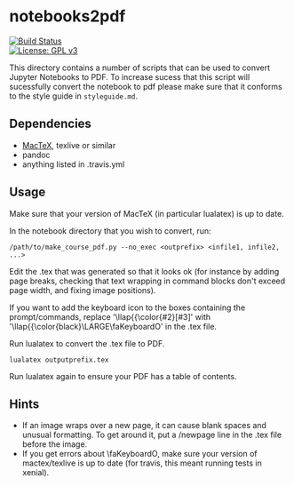 # notebooks2pdf

[![Build Status](https://travis-ci.org/ngs-training/notebooks2pdf.svg?branch=master)](https://travis-ci.org/ngs-training/notebooks2pdf)   
[![License: GPL v3](https://img.shields.io/badge/License-GPL%20v3-brightgreen.svg)](https://github.com/ngs-training/notebooks2pdf/blob/master/LICENSE)

This directory contains a number of scripts that can be used to convert Jupyter Notebooks to PDF. To increase sucess that this script will sucessfully convert the notebook to pdf please make sure that it conforms to the style guide in `styleguide.md`.

## Dependencies
- [MacTeX](https://tug.org/mactex/), texlive or similar
- pandoc
- anything listed in .travis.yml

## Usage
Make sure that your version of MacTeX (in particular lualatex) is up to date.  

In the notebook directory that you wish to convert, run:

`/path/to/make_course_pdf.py --no_exec <outprefix> <infile1, infile2, ...>`

Edit the .tex that was generated so that it looks ok (for instance by adding page breaks, checking that text wrapping in command blocks don't exceed page width, and fixing image positions).

If you want to add the keyboard icon to the boxes containing the prompt/commands, replace '\llap{{\color{#2}\[#3\]' with '\llap{{\color{black}\LARGE\faKeyboardO' in the .tex file.

Run lualatex to convert the .tex file to PDF.

`lualatex outputprefix.tex` 

Run lualatex again to ensure your PDF has a table of contents.

## Hints
* If an image wraps over a new page, it can cause blank spaces and unusual formatting. To get around it, put a /newpage line in the .tex file before the image.
* If you get errors about \faKeyboardO, make sure your version of mactex/texlive is up to date (for travis, this meant running tests in xenial).
